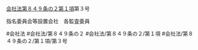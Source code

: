 [会社法第８４９条の２第１項](会社法＿＿＿＿第８４９条の２第１項)第３号

指名委員会等設置会社　各監査委員


#会社法
#会社法/第８４９条の２
#会社法/第８４９条の２/第１項
#会社法/第８４９条の２/第１項/第３号
